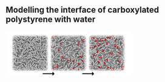 ## Modelling the interface of carboxylated polystyrene with water
<img src="3PS.png" width="333" height="120">
